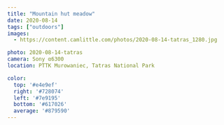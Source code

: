 ```yaml
---
title: "Mountain hut meadow"
date: 2020-08-14
tags: ["outdoors"]
images:
  - https://content.camlittle.com/photos/2020-08-14-tatras_1280.jpg

photo: 2020-08-14-tatras
camera: Sony α6300
location: PTTK Murowaniec, Tatras National Park

color:
  top: '#e4e9ef'
  right: '#728074'
  left: '#7e9195'
  bottom: '#617026'
  average: '#879590'
---
```


